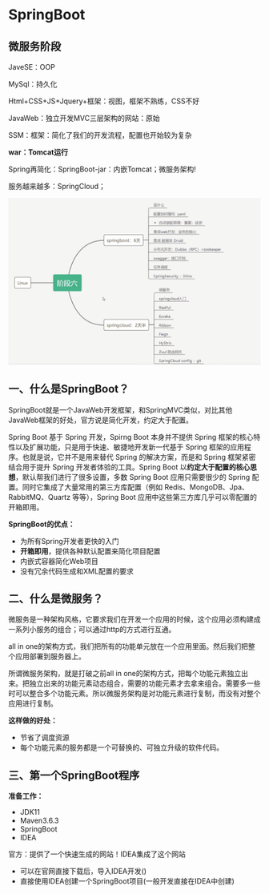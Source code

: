 # SpringBoot

## 微服务阶段

JaveSE：OOP

MySql：持久化

Html+CSS+JS+Jquery+框架：视图，框架不熟练，CSS不好

JavaWeb：独立开发MVC三层架构的网站：原始

SSM：框架：简化了我们的开发流程，配置也开始较为复杂

**war：Tomcat运行**

Spring再简化：SpringBoot-jar：内嵌Tomcat；微服务架构!

服务越来越多：SpringCloud；

![Snipaste_2020-12-13_09-59-51.png](https://github.com/Ellery-Lee/JavaNotes/blob/master/pictures/Snipaste_2020-12-13_09-59-51.png?raw=true)



## 一、什么是SpringBoot？

SpringBoot就是一个JavaWeb开发框架，和SpringMVC类似，对比其他JavaWeb框架的好处，官方说是简化开发，约定大于配置。

Spring Boot 基于 Spring 开发，Spirng Boot 本身并不提供 Spring 框架的核心特性以及扩展功能，只是用于快速、敏捷地开发新一代基于 Spring 框架的应用程序。也就是说，它并不是用来替代 Spring 的解决方案，而是和 Spring 框架紧密结合用于提升 Spring 开发者体验的工具。Spring Boot 以**约定大于配置的核心思想**，默认帮我们进行了很多设置，多数 Spring Boot 应用只需要很少的 Spring 配置。同时它集成了大量常用的第三方库配置（例如 Redis、MongoDB、Jpa、RabbitMQ、Quartz 等等），Spring Boot 应用中这些第三方库几乎可以零配置的开箱即用。

**SpringBoot的优点：**

- 为所有Spring开发者更快的入门
- **开箱即用**，提供各种默认配置来简化项目配置
- 内嵌式容器简化Web项目
- 没有冗余代码生成和XML配置的要求

## 二、什么是微服务？

微服务是一种架构风格，它要求我们在开发一个应用的时候，这个应用必须构建成一系列小服务的组合；可以通过http的方式进行互通。

all in one的架构方式，我们把所有的功能单元放在一个应用里面。然后我们把整个应用部署到服务器上。

所谓微服务架构，就是打破之前all in one的架构方式，把每个功能元素独立出来。把独立出来的功能元素动态组合，需要的功能元素才去拿来组合。需要多一些时可以整合多个功能元素。所以微服务架构是对功能元素进行复制，而没有对整个应用进行复制。

**这样做的好处：**

- 节省了调度资源
- 每个功能元素的服务都是一个可替换的、可独立升级的软件代码。

## 三、第一个SpringBoot程序

**准备工作：**

- JDK11
- Maven3.6.3
- SpringBoot
- IDEA

官方：提供了一个快速生成的网站！IDEA集成了这个网站

- 可以在官网直接下载后，导入IDEA开发()
- 直接使用IDEA创建一个SpringBoot项目(一般开发直接在IDEA中创建)